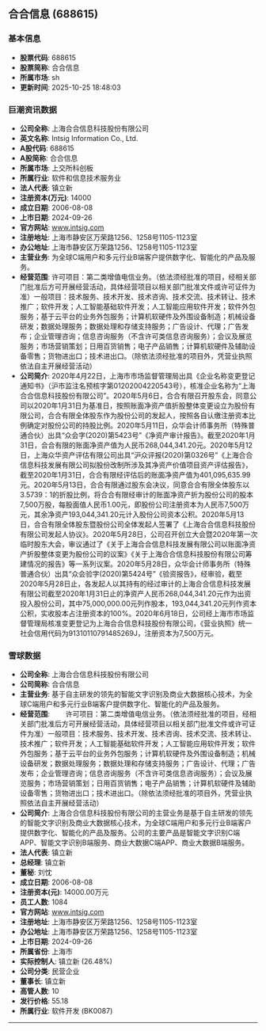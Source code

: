 ## 合合信息 (688615)

### 基本信息

- **股票代码**: 688615
- **股票简称**: 合合信息
- **所属市场**: sh
- **更新时间**: 2025-10-25 18:48:03

### 巨潮资讯数据

- **公司全称**: 上海合合信息科技股份有限公司
- **英文名称**: Intsig Information Co., Ltd.
- **A股代码**: 688615
- **A股简称**: 合合信息
- **所属市场**: 上交所科创板
- **所属行业**: 软件和信息技术服务业
- **法人代表**: 镇立新
- **注册资本(万元)**: 14000
- **成立日期**: 2006-08-08
- **上市日期**: 2024-09-26
- **官方网站**: www.intsig.com
- **注册地址**: 上海市静安区万荣路1256、1258号1105-1123室
- **办公地址**: 上海市静安区万荣路1256、1258号1105-1123室
- **主营业务**: 为全球C端用户和多元行业B端客户提供数字化、智能化的产品及服务。
- **经营范围**: 许可项目：第二类增值电信业务。（依法须经批准的项目，经相关部门批准后方可开展经营活动，具体经营项目以相关部门批准文件或许可证件为准）一般项目：技术服务、技术开发、技术咨询、技术交流、技术转让、技术推广；软件开发；人工智能基础软件开发；人工智能应用软件开发；软件外包服务；基于云平台的业务外包服务；计算机软硬件及外围设备制造；机械设备研发；数据处理服务；数据处理和存储支持服务；广告设计、代理；广告发布；企业管理咨询；信息咨询服务（不含许可类信息咨询服务）；会议及展览服务；市场营销策划；日用百货销售；电子产品销售；计算机软硬件及辅助设备零售；货物进出口；技术进出口。（除依法须经批准的项目外，凭营业执照依法自主开展经营活动）
- **公司简介**: 2020年4月22日，上海市市场监督管理局出具《企业名称变更登记通知书》（沪市监注名预核字第01202004220543号），核准企业名称为“上海合合信息科技股份有限公司”。2020年5月6日，合合有限召开股东会，同意公司以2020年1月31日为基准日，按照账面净资产值折股整体变更设立为股份有限公司，合合有限全体股东作为股份公司的发起人，按照各自认缴注册资本比例确定对股份公司的持股比例。2020年5月11日，众华会计师事务所（特殊普通合伙）出具“众会字(2020)第5423号”《净资产审计报告》。截至2020年1月31日，合合有限的账面净资产值为人民币268,044,341.20元。2020年5月12日，上海众华资产评估有限公司出具“沪众评报(2020)第0326号”《上海合合信息科技发展有限公司拟股份改制所涉及其净资产价值项目资产评估报告》，截至2020年1月31日，合合有限经评估后的账面净资产值为401,095,635.99元。2020年5月13日，合合有限通过股东会决议，同意合合有限全体股东以3.5739：1的折股比例，将合合有限经审计的账面净资产折为股份公司的股本7,500万股，每股面值人民币1.00元，即股份公司注册资本为人民币7,500万元，其余净资产193,044,341.20元计入股份公司资本公积。2020年5月13日，合合有限全体股东暨股份公司全体发起人签署了《上海合合信息科技股份有限公司发起人协议》。2020年5月28日，公司召开创立大会暨2020年第一次临时股东大会，审议通过了《关于上海合合信息科技发展有限公司以账面净资产折股整体变更为股份公司的议案》《关于上海合合信息科技股份有限公司筹建情况的报告》等一系列议案。2020年5月28日，众华会计师事务所（特殊普通合伙）出具“众会验字(2020)第5424号”《验资报告》，经审验，截至2020年5月28日止，各发起人以其持有的经过审计的上海合合信息科技发展有限公司截至2020年1月31日止的净资产人民币268,044,341.20元作为出资投入股份公司，其中75,000,000.00元列作股本，193,044,341.20元列作资本公积，实收股本占注册资本的100%。2020年6月18日，公司经上海市市场监督管理局核准变更登记为上海合合信息科技股份有限公司，《营业执照》统一社会信用代码为91310110791485269J，注册资本为7,500万元。

### 雪球数据

- **公司全称**: 上海合合信息科技股份有限公司
- **公司简称**: 合合信息
- **主营业务**: 基于自主研发的领先的智能文字识别及商业大数据核心技术，为全球C端用户和多元行业B端客户提供数字化、智能化的产品及服务。
- **经营范围**: 　　许可项目：第二类增值电信业务。（依法须经批准的项目，经相关部门批准后方可开展经营活动，具体经营项目以相关部门批准文件或许可证件为准）一般项目：技术服务、技术开发、技术咨询、技术交流、技术转让、技术推广；软件开发；人工智能基础软件开发；人工智能应用软件开发；软件外包服务；基于云平台的业务外包服务；计算机软硬件及外围设备制造；机械设备研发；数据处理服务；数据处理和存储支持服务；广告设计、代理；广告发布；企业管理咨询；信息咨询服务（不含许可类信息咨询服务）；会议及展览服务；市场营销策划；日用百货销售；电子产品销售；计算机软硬件及辅助设备零售；货物进出口；技术进出口。（除依法须经批准的项目外，凭营业执照依法自主开展经营活动）
- **公司简介**: 上海合合信息科技股份有限公司的主营业务是基于自主研发的领先的智能文字识别及商业大数据核心技术，为全球C端用户和多元行业B端客户提供数字化、智能化的产品及服务。公司的主要产品是智能文字识别C端APP、智能文字识别B端服务、商业大数据C端APP、商业大数据B端服务。
- **法人代表**: 镇立新
- **总经理**: 镇立新
- **董秘**: 刘忱
- **成立日期**: 2006-08-08
- **注册资本(元)**: 14000.00万元
- **员工人数**: 1084
- **官方网站**: www.intsig.com
- **注册地址**: 上海市静安区万荣路1256、1258号1105-1123室
- **办公地址**: 上海市静安区万荣路1256、1258号1105-1123室
- **上市日期**: 2024-09-26
- **所属省份**: 上海市
- **实际控制人**: 镇立新 (26.48%)
- **公司分类**: 民营企业
- **董事长**: 镇立新
- **高管人数**: 10
- **发行价格**: 55.18
- **所属行业**: 软件开发 (BK0087)

---